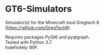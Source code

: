 # GT6-Simulators
Simulator(s) for the Minecraft mod Gregtech 6 (https://github.com/GregTech6).

Requires packages PyQt6 and pyqtgraph.  
Tested with Python 3.7.  
Indefinitely WIP.
